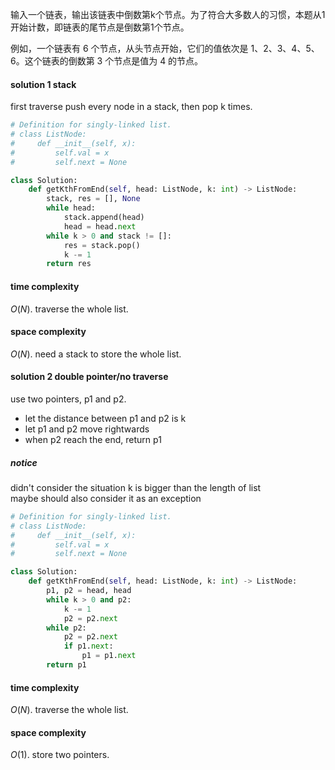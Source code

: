 输入一个链表，输出该链表中倒数第k个节点。为了符合大多数人的习惯，本题从1开始计数，即链表的尾节点是倒数第1个节点。

例如，一个链表有 6 个节点，从头节点开始，它们的值依次是 1、2、3、4、5、6。这个链表的倒数第 3 个节点是值为 4 的节点。

#### solution 1 stack
first traverse push every node in a stack, then pop k times.

```python
# Definition for singly-linked list.
# class ListNode:
#     def __init__(self, x):
#         self.val = x
#         self.next = None

class Solution:
    def getKthFromEnd(self, head: ListNode, k: int) -> ListNode:
        stack, res = [], None
        while head:
            stack.append(head)
            head = head.next
        while k > 0 and stack != []:
            res = stack.pop()
            k -= 1
        return res
```
#### time complexity
$O(N)$. traverse the whole list.
#### space complexity
$O(N)$. need a stack to store the whole list.

#### solution 2 double pointer/no traverse
use two pointers, p1 and p2. 
- let the distance between p1 and p2 is k
- let p1 and p2 move rightwards
- when p2 reach the end, return p1

##### notice 
didn't consider the situation k is bigger than the length of list  
maybe should also consider it as an exception

```python
# Definition for singly-linked list.
# class ListNode:
#     def __init__(self, x):
#         self.val = x
#         self.next = None

class Solution:
    def getKthFromEnd(self, head: ListNode, k: int) -> ListNode:
        p1, p2 = head, head
        while k > 0 and p2:
            k -= 1
            p2 = p2.next
        while p2:
            p2 = p2.next
            if p1.next:
                p1 = p1.next
        return p1
```


#### time complexity
$O(N)$. traverse the whole list.
#### space complexity
$O(1)$. store two pointers.